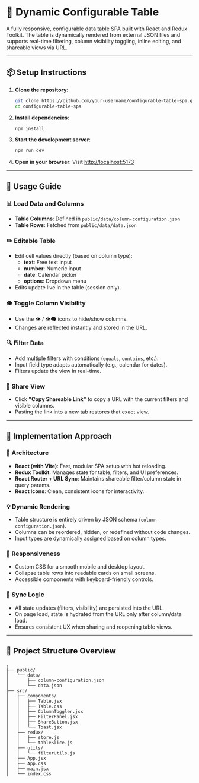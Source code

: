 # 🧩 Dynamic Configurable Table

A fully responsive, configurable data table SPA built with React and Redux Toolkit. The table is dynamically rendered from external JSON files and supports real-time filtering, column visibility toggling, inline editing, and shareable views via URL.

---

## 📦 Setup Instructions

1. **Clone the repository**:
   ```bash
   git clone https://github.com/your-username/configurable-table-spa.git
   cd configurable-table-spa
   ```

2. **Install dependencies**:
   ```bash
   npm install
   ```

3. **Start the development server**:
   ```bash
   npm run dev
   ```

4. **Open in your browser**:
   Visit [http://localhost:5173](http://localhost:5173)

---

## 🚀 Usage Guide

### 📊 Load Data and Columns
- **Table Columns**: Defined in `public/data/column-configuration.json`
- **Table Rows**: Fetched from `public/data/data.json`

### ✏️ Editable Table
- Edit cell values directly (based on column type):
  - **text**: Free text input
  - **number**: Numeric input
  - **date**: Calendar picker
  - **options**: Dropdown menu
- Edits update live in the table (session only).

### 👁️ Toggle Column Visibility
- Use the 👁️ / 👁️‍🗨️ icons to hide/show columns.
- Changes are reflected instantly and stored in the URL.

### 🔍 Filter Data
- Add multiple filters with conditions (`equals`, `contains`, etc.).
- Input field type adapts automatically (e.g., calendar for dates).
- Filters update the view in real-time.

### 🔗 Share View
- Click **"Copy Shareable Link"** to copy a URL with the current filters and visible columns.
- Pasting the link into a new tab restores that exact view.

---

## 🧠 Implementation Approach

### 🔧 Architecture
- **React (with Vite)**: Fast, modular SPA setup with hot reloading.
- **Redux Toolkit**: Manages state for table, filters, and UI preferences.
- **React Router + URL Sync**: Maintains shareable filter/column state in query params.
- **React Icons**: Clean, consistent icons for interactivity.

### 💡 Dynamic Rendering
- Table structure is entirely driven by JSON schema (`column-configuration.json`).
- Columns can be reordered, hidden, or redefined without code changes.
- Input types are dynamically assigned based on column types.

### 📐 Responsiveness
- Custom CSS for a smooth mobile and desktop layout.
- Collapse table rows into readable cards on small screens.
- Accessible components with keyboard-friendly controls.

### 🔁 Sync Logic
- All state updates (filters, visibility) are persisted into the URL.
- On page load, state is hydrated from the URL only after column/data load.
- Ensures consistent UX when sharing and reopening table views.

---

## 📁 Project Structure Overview

```
.
├── public/
│   └── data/
│       ├── column-configuration.json
│       └── data.json
├── src/
│   ├── components/
│   │   ├── Table.jsx
│   │   ├── Table.css
│   │   ├── ColumnToggler.jsx
│   │   ├── FilterPanel.jsx
│   │   ├── ShareButton.jsx
│   │   └── Toast.jsx
│   ├── redux/
│   │   ├── store.js
│   │   └── tableSlice.js
│   ├── utils/
│   │   └── filterUtils.js
│   ├── App.jsx
│   ├── App.css
│   ├── main.jsx
│   └── index.css
```
